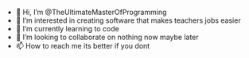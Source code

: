 - 👋 Hi, I’m @TheUltimateMasterOfProgramming
- 👀 I’m interested in creating software that makes teachers jobs easier
- 🌱 I’m currently learning to code
- 💞️ I’m looking to collaborate on nothing now maybe later
- 📫 How to reach me its better if you dont

<!---
TheUltimateMasterOfProgramming/TheUltimateMasterOfProgramming is a ✨ special ✨ repository because its `README.md` (this file) appears on your GitHub profile.
You can click the Preview link to take a look at your changes.
--->
